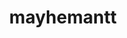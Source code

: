 ---
title: mayhemantt
github: https://github.com/mayhemantt
mode: dark
transition: 1s
score: 45.6
archetype:
- Little Bit of Everything
---